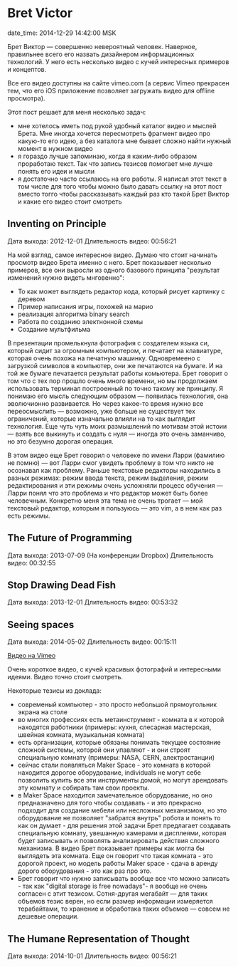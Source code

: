 # Bret Victor

date_time: 2014-12-29 14:42:00 MSK

Брет Виктор — совершенно невероятный человек. Наверное, правильнее всего его назвать дизайнером информационных технологий. У него есть несколько видео с кучей интересных примеров и концептов.

Все его видео доступны на сайте vimeo.com (а сервис Vimeo прекрасен тем, что его iOS приложение позволяет загружать видео для offline просмотра).

Этот пост решает для меня несколько задач:

 * мне хотелось иметь под рукой удобный каталог видео и мыслей Брета. Мне иногда хочется пересмотреть фрагмент видео про какую-то его идею, а без каталога мне бывает сложно найти нужный момент в нужном видео
 * я гораздо лучше запоминаю, когда я каким-либо образом проработаю текст. Так что запись тезисов помогает мне лучше понять его идеи и мысли
 * я достаточно часто ссылаюсь на его работы. Я написал этот текст в том числе для того чтобы можно было давать ссылку на этот пост вместо тогго чтобы рассказывать каждый раз кто такой Брет Виктор и какие его видео стоит смотреть

## Inventing on Principle

Дата выхода: 2012-12-01
Длительность видео: 00:56:21

На мой взгляд, самое интересное видео. Думаю что стоит начинать просмотр видео Брета именно с него. Брет показывает несколько примеров, все они выросли из одного базового принципа "результат изменений нужно видеть мнговенно":

 * То как может выглядеть редактор кода, который рисует картинку с деревом
 * Пример написания игры, похожей на марио
 * реализация алгоритма binary search
 * Работа по созданию электнонной схемы
 * Создание мультфильма

В презентации промелькнула фотография с создателем языка си, который сидит за огромным компьютером, и печатает на клавиатуре, которая очень похожа на печатную машинку. Одновремеено с загрузкой символов в компьютер, они же печатаются на бумаге. И на той же бумаге печатается результат работы комьютера. Брет говорит о том что с тех пор прошло очень много времени, но мы продолжаем использовать терминал построенный по точно такому же принципу. Я понимаю его мысль следующим образом — появилась технология, она эволючионно развивается. Но через какое-то время нужно все переосмыслить — возможно, уже больше не существует тех ограничений, которые изначально влияли на то как выглядит технология. Еще чуть чуть моих размышлений по мотивам этой истоии — взять все выкинуть и создать с нуля — иногда это очень заманчиво, но это безумно дорогая операция.

В этом видео еще Брет говорил о человеке по имени Ларри (фамилию не помню) — вот Ларри смог увидеть проблему в том что никто не осознавал как проблему. Раньше текстовые редакторы находились в разных режимах: режим ввода текста, режим выделения, режим редактирования и эти режимы очень усложняли процесс обучения — Ларри понял что это проблема и что редактор может быть более человечным. Конкретно меня эта тема не очень трогает — мой текстовый редактор, которым я пользуюсь — это vim, а в нем как раз есть режимы.

## The Future of Programming

Дата выхода: 2013-07-09 (На конференции Dropbox)
Длительность видео: 00:32:55

## Stop Drawing Dead Fish

Дата выхода: 2013-12-01
Длительность видео: 00:53:32

## Seeing spaces

Дата выхода: 2014-05-02
Длительность видео: 00:15:11

[Видео на Vimeo](https://vimeo.com/97903574)

Очень короткое видео, с кучей красивых фотографий и интересными идеями. Видео точно стоит смотреть.

Некоторые тезисы из доклада:

 * современый компьютер - это просто небольшой прямоугольник экрана на столе
 * во многих профессиях есть метаинструмент - комната в к которой находятся работники (примеры: кухня, слесарная мастерская, швейная комната, музыкальная комната)
 * есть организации, которые обязаны понимать текущее состояние сложной системы, которой они упавляют - и они строят специальную комнату (примеры: NASA, CERN, алектростанции)
 * сейчас стали появляться Maker Space - это комната в которой находится дорогое оборудование,  individuals не могут себе позволить купить все эти инструменты домой, но могут арендовать эту комнату и собирать там свои проекты.
 * в Maker Space находится замечательное оборудование, но оно предназначено для того чтобы создавать - и это прекрасно подходит для создание мебели или несложных механизмом, но это оборудование не позволяет "забратся внутрь" робота и понять то как он думает - для решения этой задачи Брет предлагает создавать специальную комнату, увешанную камерами и дисплеями, которая будет записывать и позволять анализировать действия сложного механизма. В видео Брет показывает примеры как могла бы выглядеть эта комната. Еще он говорит что такая комната - это дорогой проект, но модель работы Maker space - сдача в аренду дорого оборудования - это как раз про это.
 * Брет говорит что нужно записывать вообще все что можно записать - так как "digital storage is free nowadays"- я вообще не очень согласен с этит тезисом. Сотня-другая мегабайт — для таких объемов тезис верен, но если размер информации измеряется терабайтами, то хранение и обработака таких объемов — совсем не дешевые операции.

## The Humane Representation of Thought

Дата выхода: 2014-10-01
Длительность видео: 00:56:21
